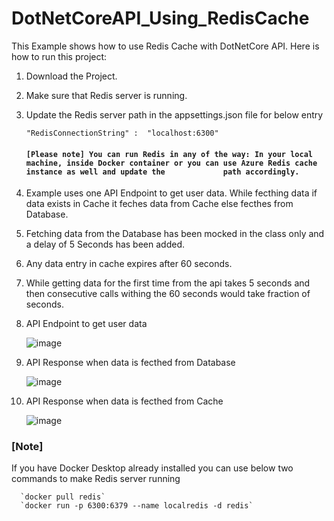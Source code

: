 # DotNetCoreAPI_Using_RedisCache

This Example shows how to use Redis Cache with DotNetCore API. Here is how to run this project:

1. Download the Project.

2. Make sure that Redis server is running.

3. Update the Redis server path in the appsettings.json file for below entry

      `"RedisConnectionString" :  "localhost:6300"`     
   
      #### `[Please note] You can run Redis in any of the way: In your local machine, inside Docker container or you can use Azure Redis cache instance as well and update the             path accordingly.`
   
 4. Example uses one API Endpoint to get user data. While fecthing data if data exists in Cache it feches data from Cache else fecthes from Database.
         
 5. Fetching data from the Database has been mocked in the class only and a delay of 5 Seconds has been added. 
      
 6. Any data entry in cache expires after 60 seconds.
     
 7. While getting data for the first time from the api takes 5 seconds and then consecutive calls withing the 60 seconds would take fraction of seconds.

 8. API Endpoint to get user data
   
      ![image](https://user-images.githubusercontent.com/46951524/116662334-48c45a80-a9b3-11eb-82fb-887d3a2b2468.png)
      
 9. API Response when data is fecthed from Database 
   
      ![image](https://user-images.githubusercontent.com/46951524/116662637-a6f13d80-a9b3-11eb-9fb6-81ed3a3a682b.png)      
            
  10. API Response when data is fecthed from Cache 
      
      ![image](https://user-images.githubusercontent.com/46951524/116662738-c4bea280-a9b3-11eb-80c0-5e7e8c52acdc.png)
      
  
  ### [Note] 
  If you have Docker Desktop already installed you can use below two commands to make Redis server running
  
      `docker pull redis`
      `docker run -p 6300:6379 --name localredis -d redis`

     
